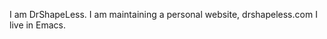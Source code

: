 I am DrShapeLess.
I am maintaining a personal website, drshapeless.com
I live in Emacs.

<!---
DrShapeLess/DrShapeLess is a ✨ special ✨ repository because its `README.md` (this file) appears on your GitHub profile.
You can click the Preview link to take a look at your changes.
--->
